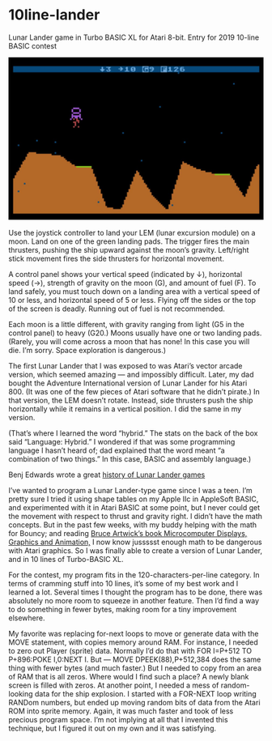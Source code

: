 # 10line-lander
Lunar Lander game in Turbo BASIC XL for Atari 8-bit. Entry for 2019 10-line BASIC contest

![Screenshot](lander.jpg)

Use the joystick controller to land your LEM (lunar excursion module) on a moon. Land on one of the green landing pads. The trigger fires the main thrusters, pushing the ship upward against the moon’s gravity. Left/right stick movement fires the side thrusters for horizontal movement.

A control panel shows your vertical speed (indicated by ↓), horizontal speed (→), strength of gravity on the moon (G), and amount of fuel (F). To land safely, you must touch down on a landing area with a vertical speed of 10 or less, and horizontal speed of 5 or less. Flying off the sides or the top of the screen is deadly. Running out of fuel is not recommended.

Each moon is a little different, with gravity ranging from light (G5 in the control panel) to heavy (G20.) Moons usually have one or two landing pads. (Rarely, you will come across a moon that has none! In this case you will die. I’m sorry. Space exploration is dangerous.)

The first Lunar Lander that I was exposed to was Atari’s vector arcade version, which seemed amazing — and impossibly difficult. Later, my dad bought the Adventure International version of Lunar Lander for his Atari 800. (It was one of the few pieces of Atari software that he didn’t pirate.) In that version, the LEM doesn’t rotate. Instead, side thrusters push the ship horizontally while it remains in a vertical position. I did the same in my version.

(That’s where I learned the word “hybrid.” The stats on the back of the box said “Language: Hybrid.” I wondered if that was some programming language I hasn’t heard of; dad explained that the word meant “a combination of two things.” In this case, BASIC and assembly language.)

Benj Edwards wrote a great [history of Lunar Lander games](https://www.technologizer.com/2009/07/19/lunar-lander/)

I’ve wanted to program a Lunar Lander-type game since I was a teen. I’m pretty sure I tried it using shape tables on my Apple IIc in AppleSoft BASIC, and experimented with it in Atari BASIC at some point, but I never could get the movement with respect to thrust and gravity right. I didn’t have the math concepts. But in the past few weeks, with my buddy helping with the math for Bouncy; and reading [Bruce Artwick’s book Microcomputer Displays, Graphics and Animation,](https://amzn.to/2Sa5Dhd) I now know jussssst enough math to be dangerous with Atari graphics. So I was finally able to create a version of Lunar Lander, and in 10 lines of Turbo-BASIC XL.

For the contest, my program fits in the 120-characters-per-line category. In terms of cramming stuff into 10 lines, it’s some of my best work and I learned a lot. Several times I thought the program has to be done, there was absolutely no more room to squeeze in another feature. Then I’d find a way to do something in fewer bytes, making room for a tiny improvement elsewhere.

My favorite was replacing for-next loops to move or generate data with the MOVE statement, with copies memory around RAM. For instance, I needed to zero out Player (sprite) data. Normally I’d do that with FOR I=P+512 TO P+896:POKE I,0:NEXT I. But — MOVE DPEEK(88),P+512,384 does the same thing with fewer bytes (and much faster.) But I needed to copy from an area of RAM that is all zeros. Where would I find such a place? A newly blank screen is filled with zeros. At another point, I needed a mess of random-looking data for the ship explosion. I started with a FOR-NEXT loop writing RANDom numbers, but ended up moving random bits of data from the Atari ROM into sprite memory. Again, it was much faster and took of less precious program space.  I’m not implying at all that I invented this technique, but I figured it out on my own and it was satisfying.
